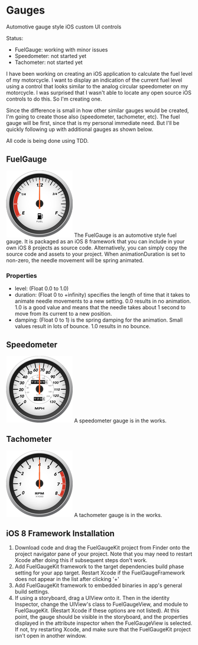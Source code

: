 # Gauges
Automotive gauge style iOS custom UI controls

Status: 
* FuelGauge: working with minor issues
* Speedometer: not started yet
* Tachometer: not started yet

I have been working on creating an iOS application to calculate
the fuel level of my motorcycle. I want to display an indication
of the current fuel level using a control that looks similar to
the analog circular speedometer on my motorcycle. 
I was surprised that I wasn't able to locate
any open source iOS controls to do this. 
So I'm creating one. 

Since the difference is small in how other similar gauges 
would be created, I'm going to create those also 
(speedometer, tachometer, etc).
The fuel gauge will be first, since that is my personal
immediate need. But I'll be quickly following up with additional
gauges as shown below.

All code is being done using TDD.


## FuelGauge

![Image of fuel gauge](/assets/FuelGauge180.png)
The FuelGauge is an automotive style fuel gauge.
It is packaged as an iOS 8 framework that you can include in your
own iOS 8 projects as source code.
Alternatively, you can simply copy the source code and assets to your project.
When animationDuration is set to non-zero, the needle movement will be spring animated.

### Properties

* level: (Float 0.0 to 1.0)
* duration: (Float 0 to +infinity) specifies the length of time that it takes to animate needle movements to a new setting. 0.0 results in no animation. 1.0 is a good value and means that the needle takes about 1 second to move from its current to a new position.
* damping: (Float 0 to 1) is the spring damping for the animation. Small values result in lots of bounce. 1.0 results in no bounce.


## Speedometer

![Image of speedometer gauge](/assets/Speedometer180.png)
A speedometer gauge is in the works.

## Tachometer

![Image of tachometer gauge](/assets/Tachometer180.png)
A tachometer gauge is in the works.

## iOS 8 Framework Installation
1. Download code and drag the FuelGaugeKit project from Finder onto the project navigator pane of your project. Note that you may need to restart Xcode after doing this if subsequent steps don't work.
1. Add FuelGaugeKit framework to the target dependencies build phase setting for your app target. Restart Xcode if the FuelGaugeFramework does not appear in the list after clicking '+'
1. Add FuelGaugeKit framework to embedded binaries in app's general build settings.
1. If using a storyboard, drag a UIView onto it. Then in the identity Inspector, change the UIView's class to FuelGaugeView, and module to FuelGaugeKit. (Restart Xcode if these options are not listed).
At this point, the gauge should be visible in the storyboard, and the properties displayed in the attribute inspector when the FuelGaugeView is selected. If not, try restarting Xcode, and make sure that the FuelGaugeKit project isn't open in another window.

